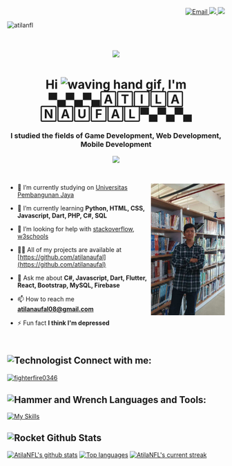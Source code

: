 <div align="right">
  <a href="mailto:atilanaufal08@gmail.com">
    <img src="https://img.shields.io/badge/Gmail-D14836?style=for-the-badge&logo=gmail&logoColor=white" alt="Email" />
  </a>
  <a href="https://osc.medcom.id/community/author/barayaroas@gmail.com" target="_blank">
    <img src="https://img.shields.io/badge/Blogger-FF5722?style=for-the-badge&logo=blogger&logoColor=white" target="_blank" />
  </a>
  <a href="https://discord.gg/corssexpy" target="_blank">
     <img src="https://img.shields.io/badge/Discord-%235865F2?style=for-the-badge&logo=discord&logoColor=white" target="_blank" />
  </a>
</div>
<p align="left"> <img src="https://komarev.com/ghpvc/?username=fikriarmiafahmi&label=Profile%20views&color=0e75b6&style=flat" alt="atilanfl" /> </p>

<h1 align="center">
    <img src="https://readme-typing-svg.herokuapp.com/?font=Oswald&size=35&color=0712FFFF&center=true&vCenter=true&width=600&height=70&duration=5000&lines=Hi;+I'm+🅵🅸🅺🆁🅸+🅰🆁🅼🅸🅰+🅵🅰🅷🅼🅸;" />
</h1>
<h1 align="center">Hi <img src="https://user-images.githubusercontent.com/72663882/171687151-bb31c996-c9d2-49c8-b593-734946893b23.gif" alt="waving hand gif" aria-hidden="true" width="40" />, I'm ▀▄▀▄▀▄🄰🅃🄸🄻🄰 🄽🄰🅄🄵🄰🄻▀▄▀▄▀▄</h1>
<h3 align="center">I studied the fields of Game Development, Web Development, Mobile Development</h3>
<p align="center"><img src="https://user-images.githubusercontent.com/73097560/115834477-dbab4500-a447-11eb-908a-139a6edaec5c.gif"></p>
<p align="left"> <a href="https://twitter.com/" target="blank"><img src="https://img.shields.io/twitter/follow/?logo=twitter&style=for-the-badge" alt="" /></a> </p>

<img align="right" alt="MyPhoto" width="34%" src="pfp.jpg">

- 🔭 I’m currently studying on [Universitas Pembangunan Jaya](https://upj.ac.id/)

- 🌱 I’m currently learning **Python, HTML, CSS, Javascript, Dart, PHP, C#, SQL**

- 🤝 I’m looking for help with [stackoverflow](https://stackoverflow.com/), [w3schools](https://www.w3schools.com/)

- 👨‍💻 All of my projects are available at [https://github.com/atilanaufal](https://github.com/atilanaufal)

- 💬 Ask me about **C#, Javascript, Dart, Flutter, React, Bootstrap, MySQL, Firebase**

- 📫 How to reach me **atilanaufal08@gmail.com**

- ⚡ Fun fact **I think I'm depressed**

<br> 

## <img src="https://raw.githubusercontent.com/Tarikul-Islam-Anik/Animated-Fluent-Emojis/master/Emojis/People/Technologist.png" alt="Technologist" width="30" height="30" /> Connect with me:
<p align="left">
<a href="https://discord.gg/corsseexpy" target="blank"><img align="center" src="https://raw.githubusercontent.com/rahuldkjain/github-profile-readme-generator/master/src/images/icons/Social/discord.svg" alt="fighterfire0346" height="30" width="40" /></a>
</p>

## <img src="https://raw.githubusercontent.com/Tarikul-Islam-Anik/Animated-Fluent-Emojis/master/Emojis/Objects/Hammer%20and%20Wrench.png" alt="Hammer and Wrench" width="30" height="30" /> Languages and Tools:
[![My Skills](https://skillicons.dev/icons?i=arduino,bootstrap,c,css,express,figma,flutter,html,js,mongodb,mysql,nodejs,opencv,php,python,pytorch,tensorflow,typescript)](#)

## <img src="https://raw.githubusercontent.com/Tarikul-Islam-Anik/Animated-Fluent-Emojis/master/Emojis/Travel%20and%20places/Rocket.png" alt="Rocket" width="30" height="30" /> Github Stats
[![AtilaNFL's github stats](https://bad-apple-github-readme.vercel.app/api?username=atilanaufali&show_icons=true&count_private=true&line_height=20&icon_color=00b3ff&theme=blue-green&title_color=00b3ff)](#)
[![Top languages](https://github-readme-mwendwa.vercel.app/api/top-langs/?username=fikriarmiafahmi&layout=compact&count_private=true&theme=blue-green&title_color=00b3ff)](#)
[![AtilaNFL's current streak](https://streak-stats.demolab.com/?user=atilanaufal&count_private=true&theme=blue-green&title_color=00b3ff)](#)
